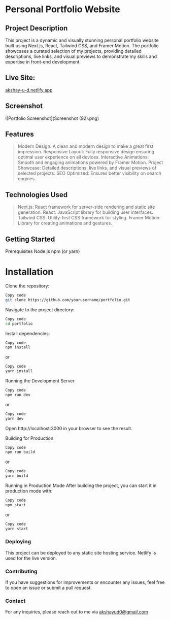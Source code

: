 # Personal Portfolio Website
## Project Description
This project is a dynamic and visually stunning personal portfolio website built using Next.js, React, Tailwind CSS, and Framer Motion. The portfolio showcases a curated selection of my projects, providing detailed descriptions, live links, and visual previews to demonstrate my skills and expertise in front-end development.

## Live Site: 
[akshay-u-d.netlify.app](https://akshay-u-d.netlify.app/)

## Screenshot
![Portfolio Screenshot](Screenshot (92).png)

## Features
> Modern Design: A clean and modern design to make a great first impression.
> Responsive Layout: Fully responsive design ensuring optimal user experience on all devices.
> Interactive Animations: Smooth and engaging animations powered by Framer Motion.
> Project Showcase: Detailed descriptions, live links, and visual previews of selected projects.
> SEO Optimized: Ensures better visibility on search engines.

## Technologies Used
> Next.js: React framework for server-side rendering and static site generation.
> React: JavaScript library for building user interfaces.
> Tailwind CSS: Utility-first CSS framework for styling.
> Framer Motion: Library for creating animations and gestures.

## Getting Started
Prerequisites
Node.js
npm (or yarn)

# Installation
Clone the repository:
```bash
Copy code
git clone https://github.com/yourusername/portfolio.git
```
Navigate to the project directory:
```bash
Copy code
cd portfolio
```
Install dependencies:
```bash
Copy code
npm install
```
or
```bash
Copy code
yarn install
```
Running the Development Server
```bash
Copy code
npm run dev
```
or

```bash
Copy code
yarn dev
```
Open http://localhost:3000 in your browser to see the result.

Building for Production
```bash
Copy code
npm run build
```
or

```bash
Copy code
yarn build
```
Running in Production Mode
After building the project, you can start it in production mode with:

```bash
Copy code
npm start
```
or

```bash
Copy code
yarn start
```
### Deploying
This project can be deployed to any static site hosting service. Netlify is used for the live version.

### Contributing
If you have suggestions for improvements or encounter any issues, feel free to open an issue or submit a pull request.

### Contact
For any inquiries, please reach out to me via akshayud0@gmail.com
